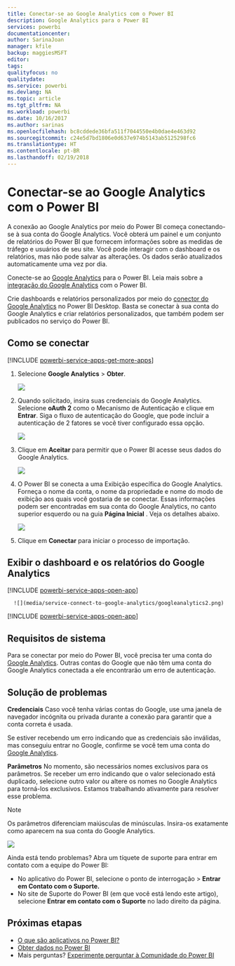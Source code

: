 ```yaml
---
title: Conectar-se ao Google Analytics com o Power BI
description: Google Analytics para o Power BI
services: powerbi
documentationcenter: 
author: SarinaJoan
manager: kfile
backup: maggiesMSFT
editor: 
tags: 
qualityfocus: no
qualitydate: 
ms.service: powerbi
ms.devlang: NA
ms.topic: article
ms.tgt_pltfrm: NA
ms.workload: powerbi
ms.date: 10/16/2017
ms.author: sarinas
ms.openlocfilehash: bc8cddede36bfa511f7044550e4b0dae4e463d92
ms.sourcegitcommit: c24e5d7bd1806e0d637e974b5143ab5125298fc6
ms.translationtype: HT
ms.contentlocale: pt-BR
ms.lasthandoff: 02/19/2018
---
```

# <a name="connect-to-google-analytics-with-power-bi"></a>Conectar-se ao Google Analytics com o Power BI
A conexão ao Google Analytics por meio do Power BI começa conectando-se à sua conta do Google Analytics. Você obterá um painel e um conjunto de relatórios do Power BI que fornecem informações sobre as medidas de tráfego e usuários de seu site. Você pode interagir com o dashboard e os relatórios, mas não pode salvar as alterações. Os dados serão atualizados automaticamente uma vez por dia.

Conecte-se ao [Google Analytics](https://app.powerbi.com/getdata/services/google-analytics) para o Power BI. Leia mais sobre a [integração do Google Analytics](https://powerbi.microsoft.com/integrations/google-analytics) com o Power BI.

Crie dashboards e relatórios personalizados por meio do [conector do Google Analytics](service-google-analytics-connector.md) no Power BI Desktop. Basta se conectar à sua conta do Google Analytics e criar relatórios personalizados, que também podem ser publicados no serviço do Power BI.

## <a name="how-to-connect"></a>Como se conectar
[!INCLUDE [powerbi-service-apps-get-more-apps](./includes/powerbi-service-apps-get-more-apps.md)]

1. Selecione **Google Analytics** \> **Obter**.
   
   ![](media/service-connect-to-google-analytics/ga.png)
2. Quando solicitado, insira suas credenciais do Google Analytics. Selecione **oAuth 2** como o Mecanismo de Autenticação e clique em **Entrar**. Siga o fluxo de autenticação do Google, que pode incluir a autenticação de 2 fatores se você tiver configurado essa opção.
   
   ![](media/service-connect-to-google-analytics/creds.png)
3. Clique em **Aceitar** para permitir que o Power BI acesse seus dados do Google Analytics.
   
   ![](media/service-connect-to-google-analytics/googleanalytics.png)
4. O Power BI se conecta a uma Exibição específica do Google Analytics. Forneça o nome da conta, o nome da propriedade e nome do modo de exibição aos quais você gostaria de se conectar. Essas informações podem ser encontradas em sua conta do Google Analytics, no canto superior esquerdo ou na guia **Página Inicial** . Veja os detalhes abaixo. 
   
   ![](media/service-connect-to-google-analytics/params2.png)
5. Clique em **Conectar** para iniciar o processo de importação. 

## <a name="view-the-google-analytics-dashboard-and-reports"></a>Exibir o dashboard e os relatórios do Google Analytics
[!INCLUDE [powerbi-service-apps-open-app](./includes/powerbi-service-apps-open-app.md)]

      ![](media/service-connect-to-google-analytics/googleanalytics2.png)

[!INCLUDE [powerbi-service-apps-open-app](./includes/powerbi-service-apps-what-now.md)]

## <a name="system-requirements"></a>Requisitos de sistema
Para se conectar por meio do Power BI, você precisa ter uma conta do [Google Analytics](https://www.google.com/analytics/). Outras contas do Google que não têm uma conta do Google Analytics conectada a ele encontrarão um erro de autenticação.

## <a name="troubleshooting"></a>Solução de problemas
**Credenciais** Caso você tenha várias contas do Google, use uma janela de navegador incógnita ou privada durante a conexão para garantir que a conta correta é usada.

Se estiver recebendo um erro indicando que as credenciais são inválidas, mas conseguiu entrar no Google, confirme se você tem uma conta do [Google Analytics](https://www.google.com/analytics/).

**Parâmetros** No momento, são necessários nomes exclusivos para os parâmetros. Se receber um erro indicando que o valor selecionado está duplicado, selecione outro valor ou altere os nomes no Google Analytics para torná-los exclusivos. Estamos trabalhando ativamente para resolver esse problema.

>[!NOTE]
>Os parâmetros diferenciam maiúsculas de minúsculas. Insira-os exatamente como aparecem na sua conta do Google Analytics.

![](media/service-connect-to-google-analytics/pbi_googleanalytics1.png)

Ainda está tendo problemas? Abra um tíquete de suporte para entrar em contato com a equipe do Power BI:

* No aplicativo do Power BI, selecione o ponto de interrogação \> **Entrar em Contato com o Suporte.**
* No site de Suporte do Power BI (em que você está lendo este artigo), selecione **Entrar em contato com o Suporte** no lado direito da página.

## <a name="next-steps"></a>Próximas etapas
* [O que são aplicativos no Power BI?](service-install-use-apps.md)
* [Obter dados no Power BI](service-get-data.md)
* Mais perguntas? [Experimente perguntar à Comunidade do Power BI](http://community.powerbi.com/)

